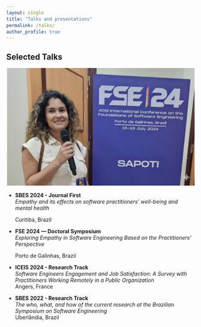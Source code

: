 ```yaml
---
layout: single
title: "Talks and presentations"
permalink: /talks/
author_profile: true
---
```


## Selected Talks

<p align="center">
  <img src="/images/Lidiany-fse-24.png" alt="Lidiany at FSE 2024 Talk" width="500"/>
</p>

- **SBES 2024 - Journal First**  
  *Empathy and its effects on software practitioners’ well-being and mental health*
 
  Curitiba, Brazil  

- **FSE 2024 — Doctoral Symposium**  
  *Exploring Empathy in Software Engineering Based on the Practitioners’ Perspective*
 
  Porto de Galinhas, Brazil  

- **ICEIS 2024 - Research Track**  
  *Software Engineers Engagement and Job Satisfaction: A Survey with Practitioners Working Remotely in a Public Organization*  
  Angers, France  

- **SBES 2022 - Research Track**  
  *The who, what, and how of the current research at the Brazilian Symposium on Software Engineering*  
  Uberlândia, Brazil
